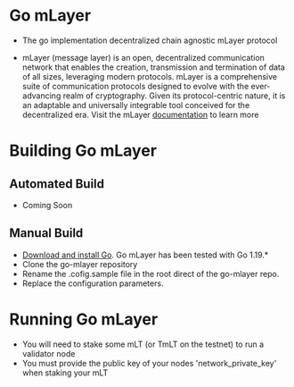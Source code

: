 # Go mLayer

* The go implementation decentralized chain agnostic mLayer protocol

* mLayer (message layer) is an open, decentralized communication network that enables the creation, transmission and termination of data of all sizes, leveraging modern protocols. mLayer is a comprehensive suite of communication protocols designed to evolve with the ever-advancing realm of cryptography. Given its protocol-centric nature, it is an adaptable and universally integrable tool conceived for the decentralized era. Visit the mLayer [documentation](https://mlayer.gitbook.io/introduction/what-is-mlayer) to learn more

# Building Go mLayer

## Automated Build
* Coming Soon
## Manual Build
* [Download and install Go](https://go.dev/dl/). Go mLayer has been tested with Go 1.19.*
* Clone the go-mlayer repository
* Rename the .cofig.sample file in the root direct of the go-mlayer repo.
* Replace the configuration parameters.

# Running Go mLayer
* You will need to stake some mLT (or TmLT on the testnet) to run a validator node
* You must provide the public key of your nodes 'network_private_key' when staking your mLT

